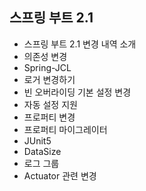 ## 스프링 부트 2.1

- 스프링 부트 2.1 변경 내역 소개
- 의존성 변경
- Spring-JCL
- 로거 변경하기
- 빈 오버라이딩 기본 설정 변경
- 자동 설정 지원
- 프로퍼티 변경
- 프로퍼티 마이그레이터
- JUnit5
- DataSize
- 로그 그룹
- Actuator 관련 변경
